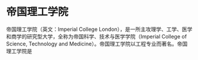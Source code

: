 # 帝国理工学院

帝国理工学院（英文：Imperial College London），是一所主攻理学、工学、医学和商学的研究型大学，全称为帝国科学、技术与医学学院（Imperial College of Science, Technology and Medicine）。帝国理工学院以工程专业而著名。帝国理工学院是